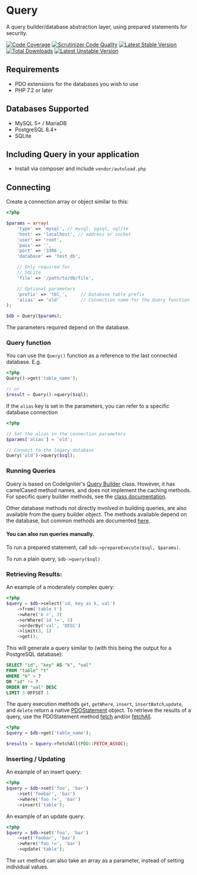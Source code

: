 # Query

A query builder/database abstraction layer, using prepared statements for security.

[![Code Coverage](https://scrutinizer-ci.com/g/aviat4ion/Query/badges/coverage.png?b=develop)](https://scrutinizer-ci.com/g/aviat4ion/Query/?branch=develop)
[![Scrutinizer Code Quality](https://scrutinizer-ci.com/g/aviat4ion/Query/badges/quality-score.png?b=develop)](https://scrutinizer-ci.com/g/aviat4ion/Query/?branch=develop)
[![Latest Stable Version](https://poser.pugx.org/aviat/query/v/stable.png)](https://packagist.org/packages/aviat/query)
[![Total Downloads](https://poser.pugx.org/aviat/query/downloads.png)](https://packagist.org/packages/aviat/query)
[![Latest Unstable Version](https://poser.pugx.org/aviat/query/v/unstable.png)](https://packagist.org/packages/aviat/query)

## Requirements
* PDO extensions for the databases you wish to use
* PHP 7.2 or later

## Databases Supported

* MySQL 5+ / MariaDB
* PostgreSQL 8.4+
* SQLite

## Including Query in your application

* Install via composer and include `vendor/autoload.php`

## Connecting

Create a connection array or object similar to this:

```php
<?php

$params = array(
	'type' => 'mysql', // mysql, pgsql, sqlite
	'host' => 'localhost', // address or socket
	'user' => 'root',
	'pass' => '',
	'port' => '3306',
	'database' => 'test_db',

	// Only required for
	// SQLite
	'file' => '/path/to/db/file',

	// Optional parameters
	'prefix' => 'tbl_', 	// Database table prefix
	'alias' => 'old' 		// Connection name for the Query function
);

$db = Query($params);
```

The parameters required depend on the database.

### Query function

You can use the `Query()` function as a reference to the last connected database. E.g.

```php
<?php
Query()->get('table_name');

// or
$result = Query()->query($sql);
```

If the `alias` key is set in the parameters, you can refer to a specific database connection

```php
<?php

// Set the alias in the connection parameters
$params['alias'] = 'old';

// Connect to the legacy database
Query('old')->query($sql);
```

### Running Queries
Query is based on CodeIgniter's [Query Builder](http://www.codeigniter.com/user_guide/database/query_builder.html) class.
However, it has camelCased method names, and does not implement the caching methods.
For specific query builder methods, see the [class documentation](https://gitdev.timshomepage.net/Query/apiDocumentation/classes/Query_QueryBuilder.html#methods).

Other database methods not directly involved in building queries, are also available from the query builder object.
The methods available depend on the database, but common methods  are documented
[here](https://gitdev.timshomepage.net/Query/apiDocumentation/classes/Query_Drivers_AbstractDriver.html#methods).

#### You can also run queries manually.

To run a prepared statement, call
`$db->prepareExecute($sql, $params)`.

To run a plain query, `$db->query($sql)`

### Retrieving Results:

An example of a moderately complex query:

```php
<?php
$query = $db->select('id, key as k, val')
	->from('table t')
	->where('k >', 3)
	->orWhere('id !=', 5)
	->orderBy('val', 'DESC')
	->limit(3, 1)
	->get();
```

This will generate a query similar to (with this being the output for a PostgreSQL database):

```sql
SELECT "id", "key" AS "k", "val"
FROM "table" "t"
WHERE "k" > ?
OR "id" != ?
ORDER BY "val" DESC
LIMIT 3 OFFSET 1
```

The query execution methods `get`, `getWhere`, `insert`,
 `insertBatch`,`update`, and `delete` return a native [PDOStatement](http://php.net/manual/en/class.pdostatement.php) object.
To retrieve the results of a query, use the PDOStatement method [fetch](http://php.net/manual/en/pdostatement.fetch.php) and/or
[fetchAll](http://php.net/manual/en/pdostatement.fetchall.php).

```php
<?php
$query = $db->get('table_name');

$results = $query->fetchAll(PDO::FETCH_ASSOC);
```


### Inserting / Updating

An example of an insert query:
```php
<?php
$query = $db->set('foo', 'bar')
	->set('foobar', 'baz')
	->where('foo !=', 'bar')
	->insert('table');
```

An example of an update query:

```php
<?php
$query = $db->set('foo', 'bar')
	->set('foobar', 'baz')
	->where('foo !=', 'bar')
	->update('table');
```

The `set` method can also take an array as a parameter, instead of setting individual values.

